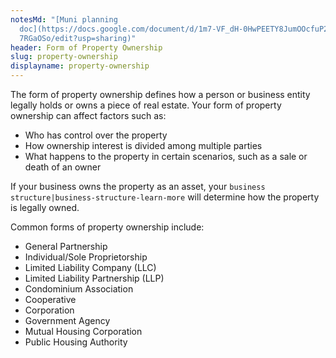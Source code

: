```yaml
---
notesMd: "[Muni planning
  doc](https://docs.google.com/document/d/1m7-VF_dH-0HwPEETY8JumOOcfuP2LrHJXT8I\
  7RGaOSo/edit?usp=sharing)"
header: Form of Property Ownership
slug: property-ownership
displayname: property-ownership
---
```

The form of property ownership defines how a person or business entity legally holds or owns a piece of real estate. Your form of property ownership can affect factors such as:

* Who has control over the property
* How ownership interest is divided among multiple parties
* What happens to the property in certain scenarios, such as a sale or death of an owner

If your business owns the property as an asset, your `business structure|business-structure-learn-more` will determine how the property is legally owned.

Common forms of property ownership include:

* General Partnership
* Individual/Sole Proprietorship
* Limited Liability Company (LLC)
* Limited Liability Partnership (LLP)
* Condominium Association
* Cooperative
* Corporation
* Government Agency
* Mutual Housing Corporation
* Public Housing Authority